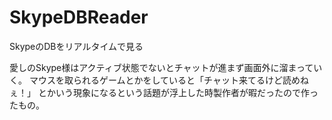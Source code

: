 # SkypeDBReader
SkypeのDBをリアルタイムで見る

愛しのSkype様はアクティブ状態でないとチャットが進まず画面外に溜まっていく。
マウスを取られるゲームとかをしていると「チャット来てるけど読めねぇ！」
とかいう現象になるという話題が浮上した時製作者が暇だったので作ったもの。
